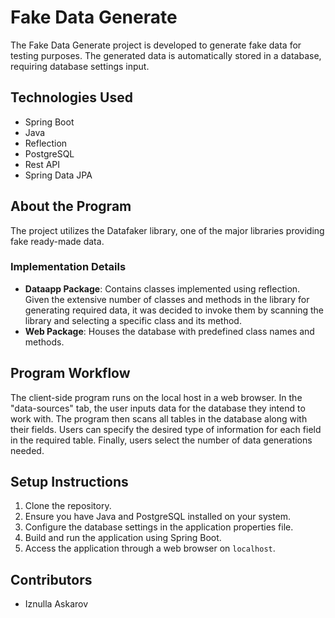 # Fake Data Generate

The Fake Data Generate project is developed to generate fake data for testing purposes. The generated data is automatically stored in a database, requiring database settings input.

## Technologies Used
- Spring Boot
- Java
- Reflection
- PostgreSQL
- Rest API
- Spring Data JPA

## About the Program
The project utilizes the Datafaker library, one of the major libraries providing fake ready-made data.

### Implementation Details
- **Dataapp Package**: Contains classes implemented using reflection. Given the extensive number of classes and methods in the library for generating required data, it was decided to invoke them by scanning the library and selecting a specific class and its method.
- **Web Package**: Houses the database with predefined class names and methods.

## Program Workflow
The client-side program runs on the local host in a web browser. In the "data-sources" tab, the user inputs data for the database they intend to work with. The program then scans all tables in the database along with their fields. Users can specify the desired type of information for each field in the required table. Finally, users select the number of data generations needed.

## Setup Instructions
1. Clone the repository.
2. Ensure you have Java and PostgreSQL installed on your system.
3. Configure the database settings in the application properties file.
4. Build and run the application using Spring Boot.
5. Access the application through a web browser on `localhost`.

## Contributors
- Iznulla Askarov

